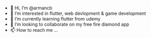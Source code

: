 - 👋 Hi, I’m @armancb
- 👀 I’m interested in flutter, web devlopment & game development 
- 🌱 I’m currently learning flutter from udemy 
- 💞️ I’m looking to collaborate on my free fire diamond app
- 📫 How to reach me ...

<!---
armancb/armancb is a ✨ special ✨ repository because its `README.md` (this file) appears on your GitHub profile.
You can click the Preview link to take a look at your changes.
--->
